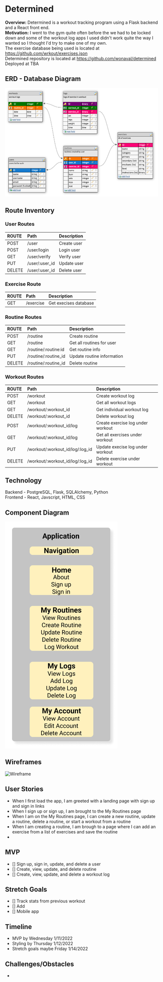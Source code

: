 # **Determined**

**Overview:** Determined is a workout tracking program using a Flask backend and a React front end.</br>
**Motivation:** I went to the gym quite often before the we had to be locked down and some of the workout log apps I used didn't work quite the way I wanted so I thought I'd try to make one of my own. </br>
The exercise database being used is located at https://github.com/wrkout/exercises.json</br>
Determined repository is located at https://github.com/wonaval/determined </br>
Deployed at TBA

## ERD - Database Diagram

![ERD Diagram](/assets/erd.png)

## Route Inventory

### User Routes

| ROUTE  | Path           | Description |
| :----- | :------------- | :---------- |
| POST   | /user          | Create user |
| POST   | /user/login    | Login user  |
| GET    | /user/verify   | Verify user |
| PUT    | /user/:user_id | Update user |
| DELETE | /user/:user_id | Delete user |

### Exercise Route

| ROUTE | Path      | Description           |
| :---- | :-------- | :-------------------- |
| GET   | /exercise | Get execises database |

### Routine Routes

| ROUTE  | Path                 | Description                |
| :----- | :------------------- | :------------------------- |
| POST   | /routine             | Create routine             |
| GET    | /routine             | Get all routines for user  |
| GET    | /routine/:routine:id | Get routine info           |
| PUT    | /routine/:routine_id | Update routine information |
| DELETE | /routine/:routine_id | Delete routine             |

### Workout Routes

| ROUTE  | Path                             | Description                       |
| :----- | :------------------------------- | :-------------------------------- |
| POST   | /workout                         | Create workout log                |
| GET    | /workout                         | Get all workout logs              |
| GET    | /workout/:workout_id             | Get individual workout log        |
| DELETE | /workout/:workout_id             | Delete workout log                |
| POST   | /workout/:workout_id/log         | Create exercise log under workout |
| GET    | /workout/:workout_id/log         | Get all exercises under workout   |
| PUT    | /workout/:workout_id/log/:log_id | Update execise log under workout  |
| DELETE | /workout/:workout_id/log/:log_id | Delete exercise under workout     |

## Technology

Backend - PostgreSQL, Flask, SQLAlchemy, Python </br>
Frontend - React, Javscript, HTML, CSS

## Component Diagram

![Component Diagram](/assets/comp.png)

## Wireframes

![Wireframe](/assets/wire.png)

## User Stories

- When I first load the app, I am greeted with a landing page with sign up and sign in links
- When I sign up or sign up, I am brought to the My Routines page
- When I am on the My Routines page, I can create a new routine, update a routine, delete a routine, or start a workout from a routine
- When I am creating a routine, I am brough to a page where I can add an exercise from a list of exercises and save the routine
-

## MVP

- [] Sign up, sign in, update, and delete a user
- [] Create, view, update, and delete routine
- [] Create, view, update, and delete a workout log

## Stretch Goals

- [] Track stats from previous workout
- [] Add
- [] Mobile app

## Timeline

- MVP by Wednesday 1/11/2022
- Styling by Thursday 1/12/2022
- Stretch goals maybe Friday 1/14/2022

## Challenges/Obstacles

-
